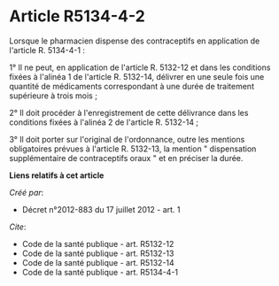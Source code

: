 # Article R5134-4-2

Lorsque le pharmacien dispense des contraceptifs en application de l'article R. 5134-4-1 : 

1° Il ne peut, en application de l'article R. 5132-12 et dans les conditions fixées à l'alinéa 1 de l'article R. 5132-14,
délivrer en une seule fois une quantité de médicaments correspondant à une durée de traitement supérieure à trois mois ; 

2° Il doit procéder à l'enregistrement de cette délivrance dans les conditions fixées à l'alinéa 2 de l'article R. 5132-14 ; 

3° Il doit porter sur l'original de l'ordonnance, outre les mentions obligatoires prévues à l'article R. 5132-13, la mention
" dispensation supplémentaire de contraceptifs oraux " et en préciser la durée.

**Liens relatifs à cet article**

_Créé par_:

  - Décret n°2012-883 du 17 juillet 2012 - art. 1

_Cite_:

  - Code de la santé publique - art. R5132-12
  - Code de la santé publique - art. R5132-13
  - Code de la santé publique - art. R5132-14
  - Code de la santé publique - art. R5134-4-1
